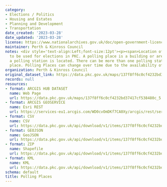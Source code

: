 ```yaml
---
category:
- Elections / Politics
- Housing and Estates
- Planning and Development
- Transportation
date_created: '2023-03-28'
date_updated: '2023-03-28'
license: https://www.nationalarchives.gov.uk/doc/open-government-licence/version/3/
maintainer: Perth & Kinross Council
notes: <div style='text-align:Left;font-size:12pt'><p><span>Location of polling places
  to be used for elections in PKC. A polling place is a building or area in which
  a polling station is located. There can be more than one polling station in a polling
  place. Polling Places can change over time due to the availability of the buildings.</span></p></div>
organization: Perth & Kinross Council
original_dataset_link: https://data.pkc.gov.uk/maps/137f8ff6c0cf4232bd37417cf538480c_5
records: null
resources:
- format: ARCGIS HUB DATASET
  name: Web Page
  url: https://data.pkc.gov.uk/maps/137f8ff6c0cf4232bd37417cf538480c_5
- format: ARCGIS GEOSERVICE
  name: Esri REST
  url: https://services-eu1.arcgis.com/WD0cvOmDKf7CA0Xy/arcgis/rest/services/Polling_Places/FeatureServer/5
- format: CSV
  name: CSV
  url: https://data.pkc.gov.uk/api/download/v1/items/137f8ff6c0cf4232bd37417cf538480c/csv?layers=5
- format: GEOJSON
  name: GeoJSON
  url: https://data.pkc.gov.uk/api/download/v1/items/137f8ff6c0cf4232bd37417cf538480c/geojson?layers=5
- format: ZIP
  name: Shapefile
  url: https://data.pkc.gov.uk/api/download/v1/items/137f8ff6c0cf4232bd37417cf538480c/shapefile?layers=5
- format: KML
  name: KML
  url: https://data.pkc.gov.uk/api/download/v1/items/137f8ff6c0cf4232bd37417cf538480c/kml?layers=5
schema: default
title: Polling Places
---
```

